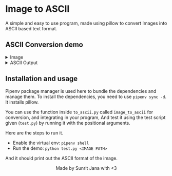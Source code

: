# Image to ASCII

A simple and easy to use program, made using pillow to convert Images into ASCII 
based text format.

## ASCII Conversion demo

<details>
<summary>Image</summary>

![Cat Image](https://github.com/janaSunrise/image-to-ascii/blob/main/cat.jpg)

</details>

<details>
<summary>ASCII Output</summary>

```txt
&&&%%%%%??????????????*************+++++++++++++++
&&%%%%%%?????????????**************+++++++++++++++
&&%%%%%????????????****************+++++++++++++++
&%%%%%????????????****************++++++++++++++++
&%%%%?????????????****************++++++++++++++++
&%%%%?????????????****************++++++++++++++++
%%%%%?????????????**?*********?****+++++++++++++++
??????????????????*?%%*******%&?****++++++++++++++
******????????????*?%&%*****%&&%******++++++++++++
**********??????????%%&&?%?%S&S&*******+++++++++++
**+++++++**********?&?%#####S&S&**********++++++++
++++++++++++++*****?&%%&SS#SSS#&+++*++++++++++++++
+++++++++++++++++++?#%%&&SSSSS#%++++++++++++++++++
+++++++++++++++++++*S&&&?%&SSS#%++++++++++++++++++
+++++++++++++++++++*%&&S**%&SSS%++++++++++++++++++
+++++++++++++++++++?&&&S?+%#SSS%++++++++++++++++++
++++++++++++++****+*?%&&*;%SSS??++++++++++++++++++
++++++++**?%%%&&&&%%?%?*;*??%%%*++++++++++++++++++
+++++++*%SSSSSSSSSSS**+;+?*++**+++++++++++++++++;+
++++++*%S#SS########*;+;+**+++++++++++++++++++++++
+++++*?S#SSSS##@@##S?;;++++++++**+++++++++++++++++
++++**%##SSSSS#####S?*;;+++++++**+++++++++++++++++
++++**?SSSSSS######&%*+++++++++*?+++++++++++++++;+
+++***?%SSSSSSS###S%%?*++****++?%*++++++++++++++++
+++++**?&SSSSSSSSS%%%????****+*%%%++++++++++++++++
+++++++*?&SSSSSSS&%%%%?%%?*+*+*%&&&*++++++++++++++
++++++++**?&S#S#S&&&&&%&&%****?&S##&?*++++++++++++
+++++++++++**%&S&&S&S&%&#&?***%S#@##S&*++++++++;;;
++++++++++++++**%SSS&*+*S#S%*?%%&%%%?*;;;;;;;;;;;;
+++++++;;++++++++*??+;+++%*++;;;;;;;;;;;;;;;;;;;;;
++++++;;++++++;;;;+;;;;;;;;;;;;;;;;;;;;;;;;;;;;;;+
+++++++++++;;;++++;;;;;+++++++;;;;;;;;;;;;;;;;;;++
*+++++++;;;;;+++;;;;;++++++++;;;;;;;;;;;;;;;;;++++
```

</details>

## Installation and usage

Pipenv package manager is used here to bundle the dependencies and manage them.
To install the dependencies, you need to use `pipenv sync -d`. It installs pillow.

You can use the function inside `to_ascii.py` called `image_to_ascii` for conversion,
and integrating in your program, And test it using the test script given (`test.py`) by 
running it with the positional arguments.

Here are the steps to run it.
- Enable the virtual env: `pipenv shell`
- Run the demo: `python test.py <IMAGE PATH>`

And it should print out the ASCII format of the image.

<div align="center">
Made by Sunrit Jana with <3
</div>
